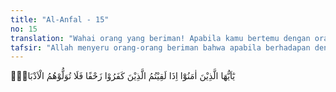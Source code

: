 ```yaml
---
title: "Al-Anfal - 15"
no: 15
translation: "Wahai orang yang beriman! Apabila kamu bertemu dengan orang-orang kafir yang akan menyerangmu, maka janganlah kamu berbalik membelakangi mereka (mundur)."
tafsir: "Allah menyeru orang-orang beriman bahwa apabila berhadapan dengan orang-orang kafir yang sedang datang menyerang, kaum Muslimin dilarang lari dari pertempuran.\n\nOrang-orang kafir itu bergerak dari Mekah dengan membawa jumlah pasukan yang banyak. Mereka sengaja menemui kaum Muslimin yang sudah ada di Badar. Mereka sudah mengetahui rencana kaum Muslimin yang akan menghadang kafilah yang dipimpin Abu Sufyan dengan alasan melindungi perdagangan mereka. Mereka bergerak dari Mekah, padahal sebenarnya mereka berniat untuk memusnahkan kaum Muslimin. Itulah sebabnya, Allah swt melarang kaum Muslimin membelakangi mereka. Lebih-lebih melarikan diri dari pertempuran melawan mereka, meskipun mereka membawa bala tentara yang cukup banyak dan peralatan perang yang lengkap.\n\nYang dilarang adalah melarikan diri dari pertempuran, tanpa alasan yang dibenarkan karena takut menghadapi musuh. Sedangkan mundur untuk mengatur siasat, bukan termasuk dalam larangan yang dikandung ayat ini."
---
```


يٰٓاَيُّهَا الَّذِيْنَ اٰمَنُوْٓا اِذَا لَقِيْتُمُ الَّذِيْنَ كَفَرُوْا زَحْفًا فَلَا تُوَلُّوْهُمُ الْاَدْبَارَۚ 
